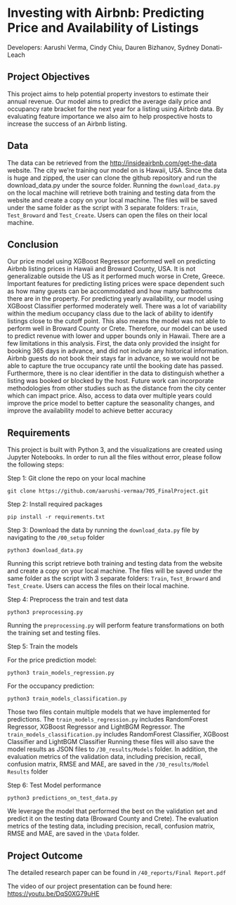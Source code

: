 # Investing with Airbnb: Predicting Price and Availability of Listings

Developers:  Aarushi Verma, Cindy Chiu, Dauren Bizhanov, Sydney Donati-Leach

## Project Objectives
This project aims to help potential property investors to estimate their annual revenue. Our model aims to predict the average daily price and occupancy rate bracket for the next year for a listing using Airbnb data. By evaluating feature importance we also aim to help prospective hosts to increase the success of an Airbnb listing. 

## Data
The data can be retrieved from the http://insideairbnb.com/get-the-data website. The city we’re training our model on is Hawaii, USA. Since the data is huge and zipped, the user can clone the github repository and run the download_data.py under the source folder. Running the `download_data.py` on the local machine will retrieve both training and testing data from the website and create a copy on your local machine. The files will be saved under the same folder as the script with 3 separate folders: `Train`, `Test_Broward` and `Test_Create`. Users can open the files on their local machine.

## Conclusion
Our price model using XGBoost Regressor performed well on predicting Airbnb listing prices in Hawaii and Broward County, USA. It is not generalizable outside the US as it performed much worse in Crete, Greece. Important features for predicting listing prices were space dependent such as how many guests can be accommodated and how many bathrooms there are in the property. 
For predicting yearly availability, our model using XGBoost Classifier performed moderately well. There was a lot of variability within the medium occupancy class due to the lack of ability to identify listings close to the cutoff point. This also means the model was not able to perform well in Broward County or Crete.  Therefore, our model can be used to predict revenue with lower and upper bounds only in Hawaii. 
There are a few limitations in this analysis. First, the data only provided the insight for booking 365 days in advance, and did not include any historical information. Airbnb guests do not book their stays far in advance, so we would not be able to capture the true occupancy rate until the booking date has passed. Furthermore, there is no clear identifier in the data to distinguish whether a listing was booked or blocked by the host. Future work can incorporate methodologies from other studies such as the distance from the city center which can impact price. Also, access to data over multiple years could improve the price model to better capture the seasonality changes, and improve the availability model to achieve better accuracy


## Requirements 
This project is built with Python 3, and the visualizations are created using Jupyter Notebooks. In order to run all the files without error, please follow the following steps:

Step 1: Git clone the repo on your local machine    
```
git clone https://github.com/aarushi-vermaa/705_FinalProject.git
```

Step 2: Install required packages   
``` 
pip install -r requirements.txt
```

Step 3: Download the data by running the `download_data.py` file by navigating to the `/00_setup` folder  

``` 
python3 download_data.py
```

Running this script retrieve both training and testing data from the website and create a copy on your local machine. The files will be saved under the same folder as the script with 3 separate folders: `Train`, `Test_Broward` and `Test_Create`. Users can access the files on their local machine. 

Step 4: Preprocess the train and test data    
```
python3 preprocessing.py
```

Running the `preprocessing.py` will perform feature transformations on both the training set and testing files.

Step 5: Train the models    

For the price prediction model:   
```
python3 train_models_regression.py
```

For the occupancy prediction:   
```
python3 train_models_classification.py
```

Those two files contain multiple models that we have implemented for predictions. The `train_models_regression.py` includes RandomForest Regressor, XGBoost Regressor and LightBGM Regressor. The `train_models_classification.py` includes RandomForest Classifier, XGBoost Classifier and LightBGM Classifier Running these files will also save the model results as JSON files to `/30_results/Models` folder. In addition, the evaluation metrics of the validation data, including precision, recall, confusion matrix, RMSE and MAE, are saved in the `/30_results/Model Results` folder
 
Step 6: Test Model performance    
```
python3 predictions_on_test_data.py
```

We leverage the model that performed the best on the validation set and predict it on the testing data (Broward County and Crete). The evaluation metrics of the testing data, including precision, recall, confusion matrix, RMSE and MAE, are saved in the `\Data` folder.  

## Project Outcome
The detailed research paper can be found in `/40_reports/Final Report.pdf`


The video of our project presentation can be found here: https://youtu.be/DqS0XG79uHE
